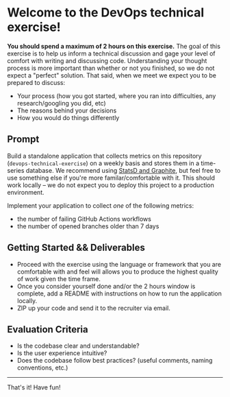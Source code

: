 # Welcome to the DevOps technical exercise!

**You should spend a maximum of 2 hours on this exercise.**
The goal of this exercise is to help us inform a technical discussion and gage your level of comfort with writing and discussing code. Understanding your thought process is more important than whether or not you finished, so we do not expect  a "perfect" solution. That said, when we meet we expect you to be prepared to discuss:

- Your process (how you got started, where you ran into difficulties, any research/googling you did, etc)
- The reasons behind your decisions
- How you would do things differently

## Prompt

Build a standalone application that collects metrics on this repository (`devops-technical-exercise`) on a weekly basis and stores them in a time-series database.
We recommend using [StatsD and Graphite](https://hub.docker.com/r/graphiteapp/graphite-statsd/), but feel free to use something else if you're more familar/comfortable with it.
This should work locally – we do not expect you to deploy this project to a production environment.

Implement your application to collect _one_ of the following metrics:
- the number of failing GitHub Actions workflows
- the number of opened branches older than 7 days

## Getting Started && Deliverables
- Proceed with the exercise using the language or framework that you are comfortable with and feel will allows you to produce the highest quality of work given the time frame.
- Once you consider yourself done and/or the 2 hours window is complete, add a README with instructions on how to run the application locally.
- ZIP up your code and send it to the recruiter via email.


## Evaluation Criteria
- Is the codebase clear and understandable?
- Is the user experience intuitive?
- Does the codebase follow best practices? (useful comments, naming conventions, etc.)

---

That's it! Have fun!
